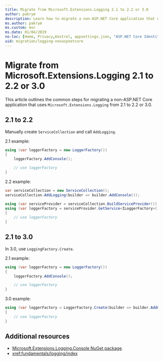 ```yaml
---
title: Migrate from Microsoft.Extensions.Logging 2.1 to 2.2 or 3.0
author: pakrym
description: Learn how to migrate a non-ASP.NET Core application that uses Microsoft.Extensions.Logging from 2.1 to 2.2 or 3.0.
ms.author: pakrym
ms.custom: mvc
ms.date: 01/04/2019
no-loc: [Home, Privacy,Kestrel, appsettings.json, "ASP.NET Core Identity", cookie, Cookie, Blazor, "Blazor Server", "Blazor WebAssembly", "Identity", "Let's Encrypt", Razor, SignalR]
uid: migration/logging-nonaspnetcore
---
```


# Migrate from Microsoft.Extensions.Logging 2.1 to 2.2 or 3.0

This article outlines the common steps for migrating a non-ASP.NET Core application that uses `Microsoft.Extensions.Logging` from 2.1 to 2.2 or 3.0.

## 2.1 to 2.2

Manually create `ServiceCollection` and call `AddLogging`.

2.1 example:

```csharp
using (var loggerFactory = new LoggerFactory())
{
    loggerFactory.AddConsole();

    // use loggerFactory
}
```

2.2 example:

```csharp
var serviceCollection = new ServiceCollection();
serviceCollection.AddLogging(builder => builder.AddConsole());

using (var serviceProvider = serviceCollection.BuildServiceProvider())
using (var loggerFactory = serviceProvider.GetService<ILoggerFactory>())
{
    // use loggerFactory
}
```

## 2.1 to 3.0

In 3.0, use `LoggingFactory.Create`.

2.1 example:

```csharp
using (var loggerFactory = new LoggerFactory())
{
    loggerFactory.AddConsole();

    // use loggerFactory
}
```

3.0 example:

```csharp
using (var loggerFactory = LoggerFactory.Create(builder => builder.AddConsole()))
{
    // use loggerFactory
}
```

## Additional resources

* [Microsoft.Extensions.Logging.Console NuGet package](https://www.nuget.org/packages/Microsoft.Extensions.Logging.Console/).
* <xref:fundamentals/logging/index>
